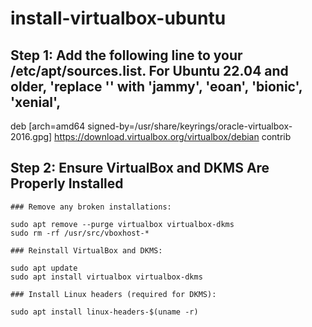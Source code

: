 # install-virtualbox-ubuntu
## Step 1: Add the following line to your /etc/apt/sources.list. For Ubuntu 22.04 and older, 'replace '<mydist>' with 'jammy', 'eoan', 'bionic', 'xenial',

deb [arch=amd64 signed-by=/usr/share/keyrings/oracle-virtualbox-2016.gpg] https://download.virtualbox.org/virtualbox/debian <mydist> contrib

## Step 2: Ensure VirtualBox and DKMS Are Properly Installed

```
### Remove any broken installations:

sudo apt remove --purge virtualbox virtualbox-dkms
sudo rm -rf /usr/src/vboxhost-*

### Reinstall VirtualBox and DKMS:

sudo apt update
sudo apt install virtualbox virtualbox-dkms

### Install Linux headers (required for DKMS):

sudo apt install linux-headers-$(uname -r)
```
